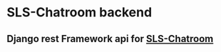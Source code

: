 # SLS-Chatroom backend

## Django rest Framework api for [SLS-Chatroom](https://github.com/stevenlsjr/sls-chatroom)